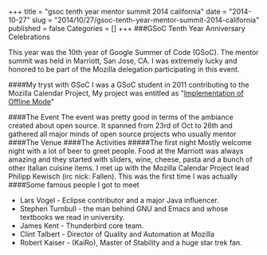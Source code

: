 +++
title = "gsoc tenth year mentor summit 2014 california"
date = "2014-10-27"
slug = "2014/10/27/gsoc-tenth-year-mentor-summit-2014-california"
published = false
Categories = []
+++
###GSoC Tenth Year Anniversary Celebrations

This year was the 10th year of Google Summer of Code (GSoC). The mentor summit was held in Marriott, San Jose, CA. I was extremely lucky and honored to be part of the Mozilla delegation participating in this event.
<!--more-->
####My tryst with GSoC
I was a GSoC student in 2011 contributing to the Mozilla Calendar Project, My project was entitled as "[Implementation of Offline Mode][1]"

####The Event
The event was pretty good in terms of the ambiance created about open source. It spanned from 23rd of Oct to 26th and gathered all major minds of open source projects who usually mentor
####The Venue
####The Activities
#####The first night
Mostly welcome night with a lot of beer to greet people. Food at the Marriott was always amazing and they started with sliders, wine, cheese, pasta and a bunch of other Italian cuisine items. I met up with the Mozilla Calendar Project lead Philipp Kewisch (irc nick: Fallen). This was the first time I was actually
####Some famous people I got to meet
* Lars Vogel - Eclipse contributor and a major Java influencer.
* Stephen Turnbull - the man behind GNU and Emacs and whose textbooks we read in university.
* James Kent - Thunderbird core team.
* Clint Talbert - Director of Quality and Automation at Mozilla
* Robert Kaiser - (KaiRo), Master of Stability and a huge star trek fan.


[1]: https://bugzilla.mozilla.org/show_bug.cgi?id=380060
